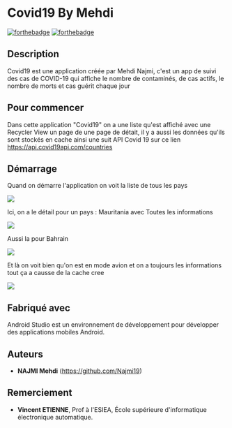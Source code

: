 # Covid19 By Mehdi
[![forthebadge](http://forthebadge.com/images/badges/built-with-love.svg)](http://forthebadge.com)  [![forthebadge](http://forthebadge.com/images/badges/powered-by-electricity.svg)](http://forthebadge.com)

## Description
Covid19 est une application créée par Mehdi Najmi, c'est un app de suivi des cas de COVID-19 qui affiche le nombre de contaminés, de cas actifs, le nombre de morts et cas guérit chaque jour


## Pour commencer
Dans cette application "Covid19" on a une liste qu'est affiché avec une Recycler View un page de une page de détait, il y a aussi les données qu'ils sont stockés en cache ainsi une suit API Covid 19 sur ce lien https://api.covid19api.com/countries


## Démarrage

Quand on démarre l'application on voit la liste de tous les pays

![](https://media.discordapp.net/attachments/806547037629841450/845979597945962596/Screenshot_20210523-124413_Covid19.jpg?width=261&height=586)

Ici, on a le détail pour un pays : Mauritania avec Toutes les informations

![](https://media.discordapp.net/attachments/806547037629841450/845979598205747200/Screenshot_20210523-124428_Covid19.jpg?width=261&height=586)

Aussi la pour Bahrain 

![](https://media.discordapp.net/attachments/806547037629841450/845979598462517248/Screenshot_20210523-124440_Covid19.jpg?width=261&height=586)

Et là on voit bien qu'on est en mode avion et on a toujours les informations tout ça a causse de la cache cree

![](https://media.discordapp.net/attachments/806547037629841450/845988232214740992/Screenshot_20210523-132928_Covid19.jpg?width=261&height=586)


## Fabriqué avec

Android Studio est un environnement de développement pour développer des applications mobiles Android.


## Auteurs
* **NAJMI Mehdi** (https://github.com/Najmi19)

## Remerciement

* **Vincent ETIENNE**, Prof à l'ESIEA, École supérieure d'informatique électronique automatique.



